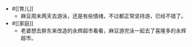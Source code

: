 - #[[育儿]]
    - 麻豆周末两天去游泳，还是有些情绪，不过都正常坚持游，已经不错了。
- #[[家庭]]
    - 老婆想去胖东来改造的永辉超市看看，麻豆游完泳一起去了喜隆多的永辉超市。
